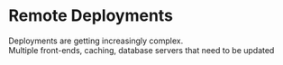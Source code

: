 # Remote Deployments
Deployments are getting increasingly complex.  
Multiple front-ends, caching, database servers that need to be updated
